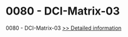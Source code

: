 # 0080 - DCI-Matrix-03
0080 - DCI-Matrix-03
[>> Detailed information](https://secure.shareit.com/shareit/product.html?productid=300951620&affiliateid=200057808)